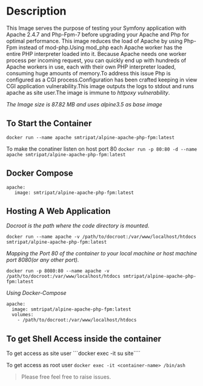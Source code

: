 Description
==================
This Image serves the purpose of testing your Symfony application with Apache 2.4.7 and Php-Fpm-7 before upgrading your Apache and Php for optimal performance. This image reduces the load of Apache by using Php-Fpm instead of mod-php.Using mod_php each Apache worker has the entire PHP interpreter loaded into it. Because Apache needs one worker process per incoming request, you can quickly end up with hundreds of Apache workers in use, each with their own PHP interpreter loaded, consuming huge amounts of memory.To address this issue Php is configured as a CGI process.Configuration has been crafted  keeping in view CGI application vulnerability.This image outputs the logs to stdout and runs apache as site user.The image is immune to *httpoxy vulnerability*.

*The Image size is 87.82 MB and uses alpine3.5 as base image*

To Start the Container
-------------------------------
```docker run --name apache smtripat/alpine-apache-php-fpm:latest```

To make the conatiner listen on host port 80
```docker run -p 80:80 -d --name apache smtripat/alpine-apache-php-fpm:latest```

Docker Compose
------------------------
```
apache: 
   image: smtripat/alpine-apache-php-fpm:latest
```
Hosting A Web Application
------------------------------------
*Docroot is the path where the code directory is mounted.*
```
docker run --name apache -v /path/to/docroot:/var/www/localhost/htdocs smtripat/alpine-apache-php-fpm:latest
```
*Mapping the Port 80 of the container to your local machine or host machine port 8080(or any other port).*
```
docker run -p 8080:80 --name apache -v /path/to/docroot:/var/www/localhost/htdocs smtripat/alpine-apache-php-fpm:latest
```
*Using Docker-Compose*
```
apache:
  image: smtripat/alpine-apache-php-fpm:latest
  volumes:
    - /path/to/docroot:/var/www/localhost/htdocs
```

To get Shell Access inside the container
------------------------------------
To get access as site user
```docker exec -it <container-name> su site````

To get access as root user
```docker exec -it <container-name> /bin/ash```

> Please free feel free to raise issues.










